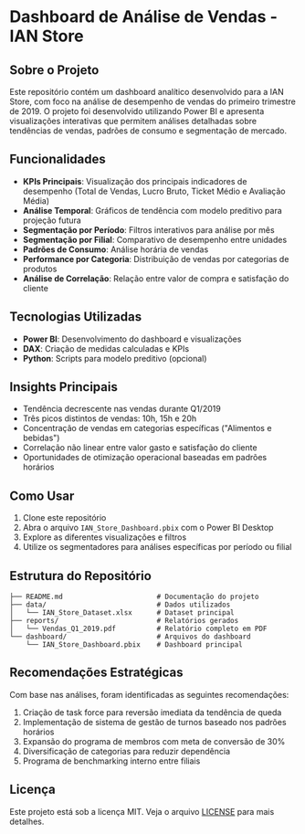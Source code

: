 # Dashboard de Análise de Vendas - IAN Store

## Sobre o Projeto

Este repositório contém um dashboard analítico desenvolvido para a IAN Store, com foco na análise de desempenho de vendas do primeiro trimestre de 2019. O projeto foi desenvolvido utilizando Power BI e apresenta visualizações interativas que permitem análises detalhadas sobre tendências de vendas, padrões de consumo e segmentação de mercado.



## Funcionalidades

- **KPIs Principais**: Visualização dos principais indicadores de desempenho (Total de Vendas, Lucro Bruto, Ticket Médio e Avaliação Média)
- **Análise Temporal**: Gráficos de tendência com modelo preditivo para projeção futura
- **Segmentação por Período**: Filtros interativos para análise por mês
- **Segmentação por Filial**: Comparativo de desempenho entre unidades
- **Padrões de Consumo**: Análise horária de vendas
- **Performance por Categoria**: Distribuição de vendas por categorias de produtos
- **Análise de Correlação**: Relação entre valor de compra e satisfação do cliente

## Tecnologias Utilizadas

- **Power BI**: Desenvolvimento do dashboard e visualizações
- **DAX**: Criação de medidas calculadas e KPIs
- **Python**: Scripts para modelo preditivo (opcional)

## Insights Principais

- Tendência decrescente nas vendas durante Q1/2019
- Três picos distintos de vendas: 10h, 15h e 20h
- Concentração de vendas em categorias específicas ("Alimentos e bebidas")
- Correlação não linear entre valor gasto e satisfação do cliente
- Oportunidades de otimização operacional baseadas em padrões horários

## Como Usar

1. Clone este repositório
2. Abra o arquivo `IAN_Store_Dashboard.pbix` com o Power BI Desktop
3. Explore as diferentes visualizações e filtros
4. Utilize os segmentadores para análises específicas por período ou filial

## Estrutura do Repositório

```
├── README.md                       # Documentação do projeto
├── data/                           # Dados utilizados
│   └── IAN_Store_Dataset.xlsx      # Dataset principal
├── reports/                        # Relatórios gerados
│   └── Vendas_Q1_2019.pdf          # Relatório completo em PDF
└── dashboard/                      # Arquivos do dashboard
    └── IAN_Store_Dashboard.pbix    # Dashboard principal
```

## Recomendações Estratégicas

Com base nas análises, foram identificadas as seguintes recomendações:

1. Criação de task force para reversão imediata da tendência de queda
2. Implementação de sistema de gestão de turnos baseado nos padrões horários
3. Expansão do programa de membros com meta de conversão de 30%
4. Diversificação de categorias para reduzir dependência
5. Programa de benchmarking interno entre filiais

## Licença

Este projeto está sob a licença MIT. Veja o arquivo [LICENSE](LICENSE) para mais detalhes.
